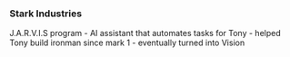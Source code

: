 ### Stark Industries

J.A.R.V.I.S program
    - AI assistant that automates tasks for Tony
    - helped Tony build ironman since mark 1
    - eventually turned into Vision